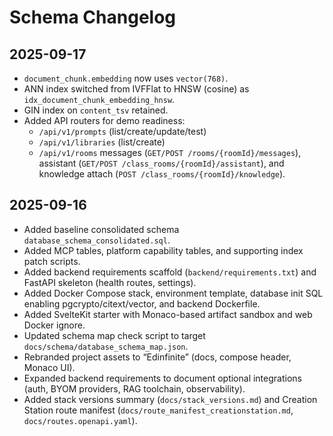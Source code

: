 # Schema Changelog

## 2025-09-17
- `document_chunk.embedding` now uses `vector(768)`.
- ANN index switched from IVFFlat to HNSW (cosine) as `idx_document_chunk_embedding_hnsw`.
- GIN index on `content_tsv` retained.
 - Added API routers for demo readiness:
   - `/api/v1/prompts` (list/create/update/test)
   - `/api/v1/libraries` (list/create)
   - `/api/v1/rooms` messages (`GET/POST /rooms/{roomId}/messages`), assistant (`GET/POST /class_rooms/{roomId}/assistant`), and knowledge attach (`POST /class_rooms/{roomId}/knowledge`).

## 2025-09-16
- Added baseline consolidated schema `database_schema_consolidated.sql`.
- Added MCP tables, platform capability tables, and supporting index patch scripts.
- Added backend requirements scaffold (`backend/requirements.txt`) and FastAPI skeleton (health routes, settings).
- Added Docker Compose stack, environment template, database init SQL enabling pgcrypto/citext/vector, and backend Dockerfile.
- Added SvelteKit starter with Monaco-based artifact sandbox and web Docker ignore.
- Updated schema map check script to target `docs/schema/database_schema_map.json`.
- Rebranded project assets to “Edinfinite” (docs, compose header, Monaco UI).
- Expanded backend requirements to document optional integrations (auth, BYOM providers, RAG toolchain, observability).
- Added stack versions summary (`docs/stack_versions.md`) and Creation Station route manifest (`docs/route_manifest_creationstation.md`, `docs/routes.openapi.yaml`).
